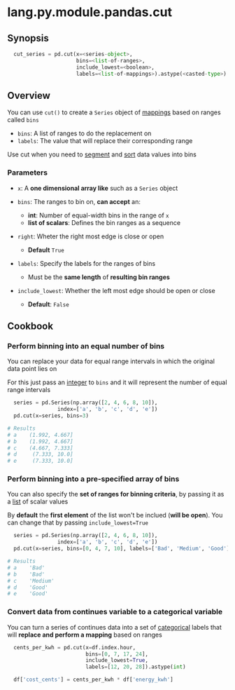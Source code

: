 # lang.py.module.pandas.cut

## Synopsis

```py
  cut_series = pd.cut(x=<series-object>,
                      bins=<list-of-ranges>,
                      include_lowest=<boolean>,
                      labels=<list-of-mappings>).astype(<casted-type>)
```

## Overview

You can use `cut()` to create a `Series` object of [mappings](./oft9.md) based
on ranges called `bins`

- `bins`: A list of ranges to do the replacement on
- `labels`: The value that will replace their corresponding range

Use cut when you need to [segment](./tiqw.md) and [sort](./mfgd.md) data values
into bins

### Parameters

- `x`: A **one dimensional array like** such as a `Series` object

- `bins`: The ranges to bin on, **can accept** an:

  - **int**: Number of equal-width bins in the range of `x`
  - **list of scalars**: Defines the bin ranges as a sequence

- `right`: Wheter the right most edge is close or open

  - **Default** `True`

- `labels`: Specify the labels for the ranges of bins

  - Must be the **same length** of **resulting bin ranges**

- `include_lowest`: Whether the left most edge should be open or close

  - **Default**: `False`

## Cookbook

### Perform binning into an equal number of bins

You can replace your data for equal range intervals in which the original data
point lies on

For this just pass an [integer](./x4ok.md) to `bins` and it will represent the
number of equal range intervals

```py
  series = pd.Series(np.array([2, 4, 6, 8, 10]),
                index=['a', 'b', 'c', 'd', 'e'])
  pd.cut(x=series, bins=3)

# Results
# a    (1.992, 4.667]
# b    (1.992, 4.667]
# c    (4.667, 7.333]
# d     (7.333, 10.0]
# e     (7.333, 10.0]
```

### Perform binning into a pre-specified array of bins

You can also specify the **set of ranges for binning criteria**, by passing it
as a [list](./7cxo.md) of scalar values

By **default** the **first element** of the list won't be inclued (**will be
open**). You can change that by passing `include_lowest=True`

```py
  series = pd.Series(np.array([2, 4, 6, 8, 10]),
                index=['a', 'b', 'c', 'd', 'e'])
  pd.cut(x=series, bins=[0, 4, 7, 10], labels=['Bad', 'Medium', 'Good'])

# Results
# a    'Bad'
# b    'Bad'
# c    'Medium'
# d    'Good'
# e    'Good'
```

### Convert data from continues variable to a categorical variable

You can turn a series of continues data into a set of [categorical](./p1g8.md) labels
that will **replace and perform a mapping** based on ranges

```py
  cents_per_kwh = pd.cut(x=df.index.hour,
                         bins=[0, 7, 17, 24],
                         include_lowest=True,
                         labels=[12, 20, 28]).astype(int)

  df['cost_cents'] = cents_per_kwh * df['energy_kwh']
```
